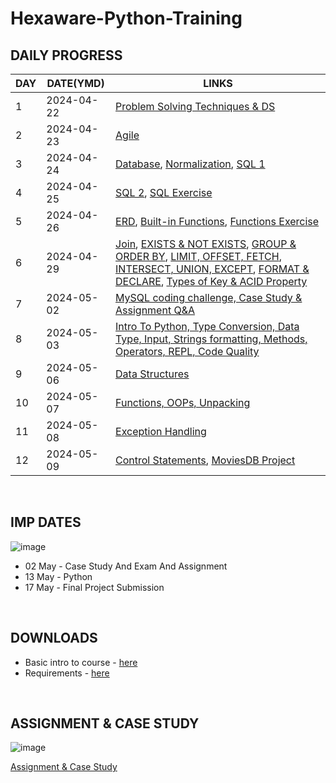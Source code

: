 # Hexaware-Python-Training

## DAILY PROGRESS

| DAY       | DATE(YMD)      | LINKS                                                                                  |
|------------|------------|-----------------------------------------------------------------------------------------|
| 1 | 2024-04-22     | [Problem Solving Techniques & DS](https://github.com/nandini-gangrade/Hexaware-Training/tree/problem-solving-ds/1.%20Problem%20Solving%20Techniques%20%26%20DS)                                    |
| 2 | 2024-04-23    | [Agile](https://github.com/nandini-gangrade/Hexaware-Training/tree/agile/2.%20Agile)                                                       |
| 3 | 2024-04-24  | [Database](https://github.com/nandini-gangrade/Hexaware-Training/blob/sql-server/3.%20SQL%20Server/3.1.%20Databases.md), [Normalization](https://github.com/nandini-gangrade/Hexaware-Training/blob/sql-server/3.%20SQL%20Server/3.2%20Normalization.md), [SQL 1](https://github.com/nandini-gangrade/Hexaware-Training/blob/sql-server/3.%20SQL%20Server/3.3%20SQL.md)                                                                        |
| 4 | 2024-04-25   | [SQL 2](https://github.com/nandini-gangrade/Hexaware-Training/blob/sql-server/3.%20SQL%20Server/3.3%20SQL.md), [SQL Exercise](https://github.com/nandini-gangrade/Hexaware-Training/blob/sql-server/3.%20SQL%20Server/4.%20Basic%20SQL.md)                   |
| 5 | 2024-04-26     | [ERD](https://github.com/nandini-gangrade/Hexaware-Training/blob/sql-server/3.%20SQL%20Server/5.1%20ERD.md), [Built-in Functions](https://github.com/nandini-gangrade/Hexaware-Training/blob/sql-server/3.%20SQL%20Server/5.2%20SQL%20In-Built%20Functions.md), [Functions Exercise](https://github.com/nandini-gangrade/Hexaware-Training/blob/sql-server/3.%20SQL%20Server/5.3%20Functions%20Exercise.md)                                                                         |
| 6 | 2024-04-29     |  [Join](https://github.com/nandini-gangrade/Hexaware-Training/blob/sql-server/3.%20SQL%20Server/6.1%20Joins.md), [EXISTS & NOT EXISTS](https://github.com/nandini-gangrade/Hexaware-Training/blob/sql-server/3.%20SQL%20Server/6.2%20Sub-Queries.md), [GROUP & ORDER BY](https://github.com/nandini-gangrade/Hexaware-Training/blob/sql-server/3.%20SQL%20Server/6.3%20GROUP%20By%20%26%20ORDER%20BY.md), [LIMIT, OFFSET, FETCH](https://github.com/nandini-gangrade/Hexaware-Training/blob/sql-server/3.%20SQL%20Server/6.4%20LIMIT%2C%20OFFSET%2C%20FETCH.md), [INTERSECT, UNION, EXCEPT](https://github.com/nandini-gangrade/Hexaware-Training/blob/sql-server/3.%20SQL%20Server/6.5.%20INTERSECT%2C%20UNION%2C%20and%20EXCEPT.md), [FORMAT & DECLARE](https://github.com/nandini-gangrade/Hexaware-Training/blob/sql-server/3.%20SQL%20Server/6.6%20FORMAT%20%26%20DECLARE.md), [Types of Key & ACID Property](https://github.com/nandini-gangrade/Hexaware-Training/blob/sql-server/3.%20SQL%20Server/6.7%20Key%20%26%20ACID.md)                                                                        |
| 7         | 2024-05-02     | [MySQL coding challenge, Case Study & Assignment Q&A](https://github.com/nandini-gangrade/Career-Hub)   
| 8         | 2024-05-03     | [Intro To Python, Type Conversion, Data Type, Input, Strings formatting, Methods, Operators, REPL, Code Quality](https://github.com/nandini-gangrade/Hexaware-Training/tree/python/4.%20Python/DAY8)   
| 9         | 2024-05-06     | [Data Structures](https://github.com/nandini-gangrade/Hexaware-Training/tree/python/4.%20Python/DAY9)   
| 10         | 2024-05-07     | [Functions, OOPs, Unpacking](https://github.com/nandini-gangrade/Hexaware-Training/tree/python/4.%20Python/Day10)   
| 11        | 2024-05-08     | [Exception Handling](https://github.com/nandini-gangrade/Hexaware-Training/tree/python/4.%20Python/DAY11)  
| 12         | 2024-05-09     | [Control Statements](https://github.com/nandini-gangrade/Hexaware-Training/tree/python/4.%20Python/DAY12), [MoviesDB Project](https://github.com/nandini-gangrade/Hexaware-Movies)   
<br>

## IMP DATES

![image](https://github.com/nandini-gangrade/Hexaware-Python-Training/assets/87817417/674d4e4f-137b-4f45-94d9-e01da52dd473)
<br>

- 02 May - Case Study And Exam And Assignment
- 13 May - Python 
- 17 May - Final Project Submission
<br>

## DOWNLOADS

- Basic intro to course - <a href = "https://drive.google.com/file/d/1_hwO_MC9NBwwVIOMcoAV0LK1tWK_rPxk/view">here</a>
- Requirements - <a href = "https://docs.google.com/document/d/1Q0aHCNJsrTn5R_j-qLanfPfOGFYUA-SsQZPORD4k3nU/edit#heading=h.3i88je8w1r37">here</a>
<br>

## ASSIGNMENT & CASE STUDY
  
![image](https://github.com/nandini-gangrade/Hexaware-Python-Training/assets/87817417/f0229964-bafa-4686-922d-369e97e200fb)

<a href = "https://github.com/ragavkumarv/hexaware-material">Assignment & Case Study</a>
